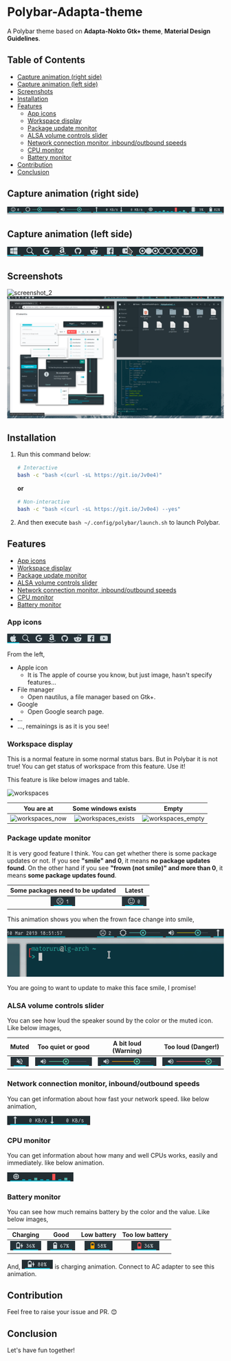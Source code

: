 # Polybar-Adapta-theme

A Polybar theme based on **Adapta-Nokto Gtk+ theme**, **Material Design Guidelines**.

## Table of Contents

<!-- vim-markdown-toc GFM -->

* [Capture animation (right side)](#capture-animation-right-side)
* [Capture animation (left side)](#capture-animation-left-side)
* [Screenshots](#screenshots)
* [Installation](#installation)
* [Features](#features)
  * [App icons](#app-icons)
  * [Workspace display](#workspace-display)
  * [Package update monitor](#package-update-monitor)
  * [ALSA volume controls slider](#alsa-volume-controls-slider)
  * [Network connection monitor, inbound/outbound speeds](#network-connection-monitor-inboundoutbound-speeds)
  * [CPU monitor](#cpu-monitor)
  * [Battery monitor](#battery-monitor)
* [Contribution](#contribution)
* [Conclusion](#conclusion)

<!-- vim-markdown-toc -->

## Capture animation (right side)
![right_animation](https://raw.githubusercontent.com/matoruru/imgs/master/polybar-adapta-theme/animation.gif)

## Capture animation (left side)
![left_animation](https://raw.githubusercontent.com/matoruru/imgs/master/polybar-adapta-theme/animation-workspaces.gif)

## Screenshots

![screenshot_2](https://raw.githubusercontent.com/matoruru/imgs/master/polybar-adapta-theme/screenshot_empty_1.png)
![screenshot_4](https://raw.githubusercontent.com/matoruru/imgs/master/polybar-adapta-theme/screenshot_2.png)

## Installation

1. Run this command below:
    ```bash
    # Interactive
    bash -c "bash <(curl -sL https://git.io/Jv0e4)"
    ```
    
    **or**
    
    ```bash
    # Non-interactive
    bash -c "bash <(curl -sL https://git.io/Jv0e4) --yes"
    ```

1. And then execute `bash ~/.config/polybar/launch.sh` to launch Polybar.

## Features

* [App icons](#app-icons)
* [Workspace display](#workspace-display)
* [Package update monitor](#package-update-monitor)
* [ALSA volume controls slider](#alsa-volume-controls-slider)
* [Network connection monitor, inbound/outbound speeds](#network-connection-monitor-inboundoutbound-speeds)
* [CPU monitor](#cpu-monitor)
* [Battery monitor](#battery-monitor)

### App icons

![app_icons](https://raw.githubusercontent.com/matoruru/imgs/master/polybar-adapta-theme/app_icons.png)

From the left,
- Apple icon
  - It is The apple of course you know, but just image, hasn't specify features...
- File manager
  - Open nautilus, a file manager based on Gtk+.
- Google
  - Open Google search page.
- ...
- ..., remainings is as it is you see!



### Workspace display
This is a normal feature in some normal status bars. But in Polybar it is not true! You can get status of workspace from this feature. Use it!

This feature is like below images and table. 

![workspaces](https://raw.githubusercontent.com/matoruru/imgs/master/polybar-adapta-theme/workspaces.png)

| You are at | Some windows exists | Empty |
| :------: | :--: | :---------: |
| ![workspaces_now](https://raw.githubusercontent.com/matoruru/imgs/master/polybar-adapta-theme/workspaces_now.png) | ![workspaces_exists](https://raw.githubusercontent.com/matoruru/imgs/master/polybar-adapta-theme/workspaces_exists.png) | ![workspaces_empty](https://raw.githubusercontent.com/matoruru/imgs/master/polybar-adapta-theme/workspaces_empty.png) |




### Package update monitor

It is very good feature I think. You can get whether there is some package updates or not.
If you see **"smile" and 0**, it means **no package updates found**. On the other hand if you see **"frown (not smile)" and more than 0**, it means **some package updates found**.

| Some packages need to be updated | Latest |
| :--: | :--: |
| ![updated](https://raw.githubusercontent.com/matoruru/imgs/master/polybar-adapta-theme/updated.png) | ![notupdated](https://raw.githubusercontent.com/matoruru/imgs/master/polybar-adapta-theme/notupdated.png) |

This animation shows you when the frown face change into smile,

![volume_red](https://raw.githubusercontent.com/matoruru/imgs/master/polybar-adapta-theme/animation-frown-smile.gif)

You are going to want to update to make this face smile, I promise!

### ALSA volume controls slider

You can see how loud the speaker sound by the color or the muted icon.
Like below images,

| Muted | Too quiet or good | A bit loud (Warning) | Too loud (Danger!) |
| :---: | :---------------: | :------------------: | :----------------: |
| ![volume_muted](https://raw.githubusercontent.com/matoruru/imgs/master/polybar-adapta-theme/volume_muted.png) | ![volume_normal](https://raw.githubusercontent.com/matoruru/imgs/master/polybar-adapta-theme/volume_normal.png) | ![volume_yellos](https://raw.githubusercontent.com/matoruru/imgs/master/polybar-adapta-theme/volume_yellow.png) | ![volume_red](https://raw.githubusercontent.com/matoruru/imgs/master/polybar-adapta-theme/volume_red.png) |

### Network connection monitor, inbound/outbound speeds

You can get information about how fast your network speed. like below animation,

![volume_red](https://raw.githubusercontent.com/matoruru/imgs/master/polybar-adapta-theme/animation-network-speed.gif)


### CPU monitor

You can get information about how many and well CPUs works, easily and immediately. like below animation.

![volume_red](https://raw.githubusercontent.com/matoruru/imgs/master/polybar-adapta-theme/animation-cpus.gif)


### Battery monitor

You can see how much remains battery by the color and the value.
Like below images,

| Charging | Good | Low battery | Too low battery |
| :------: | :--: | :---------: | :-------------: |
| ![battery_charing](https://raw.githubusercontent.com/matoruru/imgs/master/polybar-adapta-theme/battery_charging.png) | ![battery_normal](https://raw.githubusercontent.com/matoruru/imgs/master/polybar-adapta-theme/battery_normal.png) | ![battery_yellow](https://raw.githubusercontent.com/matoruru/imgs/master/polybar-adapta-theme/battery_yellow.png) | ![battery_red](https://raw.githubusercontent.com/matoruru/imgs/master/polybar-adapta-theme/battery_red.png) |

And, ![battery_red](https://raw.githubusercontent.com/matoruru/imgs/master/polybar-adapta-theme/animation-charging.gif) is charging animation. Connect to AC adapter to see this animation.

## Contribution

Feel free to raise your issue and PR. 😊

## Conclusion

Let's have fun together!

